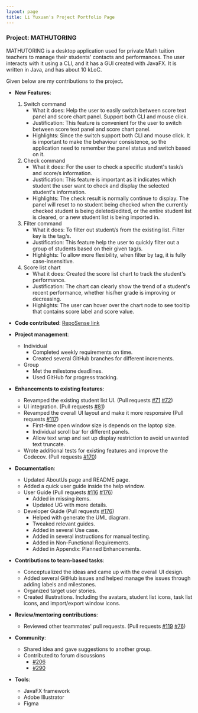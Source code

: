 ```yaml
---
layout: page
title: Li Yuxuan's Project Portfolio Page
---
```


### Project: MATHUTORING

MATHUTORING is a desktop application used for private Math tuition teachers to manage their students' contacts and performances. The user interacts with it using a CLI, and it has a GUI created with JavaFX. It is written in Java, and has about 10 kLoC.

Given below are my contributions to the project.

* **New Features**:
  1. Switch command<br>
      * What it does: Help the user to easily switch between score text panel and score chart panel. Support both CLI and mouse click.
      * Justification: This feature is convenient for the user to switch between score text panel and score chart panel.
      * Highlights: Since the switch support both CLI and mouse click. It is important to make the behaviour consistence, so the application need to remember the panel status and switch based on it.
  2. Check command<br>
      * What it does: For the user to check a specific student's task/s and score/s information.
      * Justification: This feature is important as it indicates which student the user want to check and display the selected student's information.
      * Highlights: The check result is normally continue to display. The panel will reset to no student being checked when the currently checked student is being deleted/edited, or the entire student list is cleared, or a new student list is being imported in.
  3. Filter command<br>
      * What it does: To filter out student/s from the existing list. Filter key is the tag/s. 
      * Justification: This feature help the user to quickly filter out a group of students based on their given tag/s. 
      * Highlights: To allow more flexibility, when filter by tag, it is fully case-insensitive.
  4. Score list chart<br>
      * What it does: Created the score list chart to track the student's performance. 
      * Justification: The chart can clearly show the trend of a student's recent performance, whether his/her grade is improving or decreasing. 
      * Highlights: The user can hover over the chart node to see tooltip that contains score label and score value.

* **Code contributed**: [RepoSense link](https://nus-cs2103-ay2223s2.github.io/tp-dashboard/?search=carrieli1015&breakdown=true&sort=groupTitle%20dsc&sortWithin=title&since=2023-02-17&timeframe=commit&mergegroup=&groupSelect=groupByRepos&checkedFileTypes=docs~functional-code~test-code~other)

* **Project management**:
    * Individual
      * Completed weekly requirements on time. 
      * Created several GitHub branches for different increments.
    * Group
      * Met the milestone deadlines. 
      * Used GitHub for progress tracking. 

* **Enhancements to existing features**:
    * Revamped the existing student list UI. (Pull requests [#71](https://github.com/AY2223S2-CS2103-W17-1/tp/pull/71) [#72](https://github.com/AY2223S2-CS2103-W17-1/tp/pull/72))
    * UI integration. (Pull requests [#81](https://github.com/AY2223S2-CS2103-W17-1/tp/pull/81))
    * Revamped the overall UI layout and make it more responsive (Pull requests [#117](https://github.com/AY2223S2-CS2103-W17-1/tp/pull/117))
      * First-time open window size is depends on the laptop size. 
      * Individual scroll bar for different panels.
      * Allow text wrap and set up display restriction to avoid unwanted text truncate.
    * Wrote additional tests for existing features and improve the Codecov. (Pull requests [#170](https://github.com/AY2223S2-CS2103-W17-1/tp/pull/170))

* **Documentation**:
    * Updated AboutUs page and README page.
    * Added a quick user guide inside the help window.
    * User Guide (Pull requests [#116](https://github.com/AY2223S2-CS2103-W17-1/tp/pull/166) [#176](https://github.com/AY2223S2-CS2103-W17-1/tp/pull/176))
      * Added in missing items. 
      * Updated UG with more details.
    * Developer Guide (Pull requests [#176](https://github.com/AY2223S2-CS2103-W17-1/tp/pull/176))
      * Helped with generate the UML diagram.
      * Tweaked relevant guides.
      * Added in several Use case. 
      * Added in several instructions for manual testing.
      * Added in Non-Functional Requirements.
      * Added in Appendix: Planned Enhancements.

* **Contributions to team-based tasks**:
    * Conceptualized the ideas and came up with the overall UI design.
    * Added several GitHub issues and helped manage the issues through adding labels and milestones.
    * Organized target user stories. 
    * Created illustrations. Including the avatars, student list icons, task list icons, and import/export window icons.

* **Review/mentoring contributions**:
  * Reviewed other teammates' pull requests. (Pull requests [#119](https://github.com/AY2223S2-CS2103-W17-1/tp/pull/119) [#76](https://github.com/AY2223S2-CS2103-W17-1/tp/pull/76))

* **Community**:
    * Shared idea and gave suggestions to another group.
    * Contributed to forum discussions
      * [#206](https://github.com/nus-cs2103-AY2223S2/forum/issues/206)
      * [#290](https://github.com/nus-cs2103-AY2223S2/forum/issues/290)

* **Tools**:
    * JavaFX framework
    * Adobe Illustrator
    * Figma
